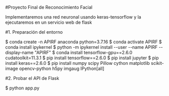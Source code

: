 #Proyecto Final de Reconocimiento Facial

Implementaremos una red neuronal usando keras-tensorflow y la ejecutaremos en un servicio web de flask

#1. Preparación del entorno

$ conda create -n APIRF anaconda python=3.7.16
$ conda activate APIRF
$ conda install ipykernel
$ python -m ipykernel install --user --name APIRF --display-name "APIRF"
$ conda install tensorflow-gpu==2.6.0 cudatoolkit=11.3.1
$ pip install tensorflow==2.6.0
$ pip install jupyter
$ pip install keras==2.6.0
$ pip install numpy scipy Pillow cython matplotlib scikit-image opencv-python h5py imgaug IPython[all]

#2. Probar el API de Flask

$ python app.py
